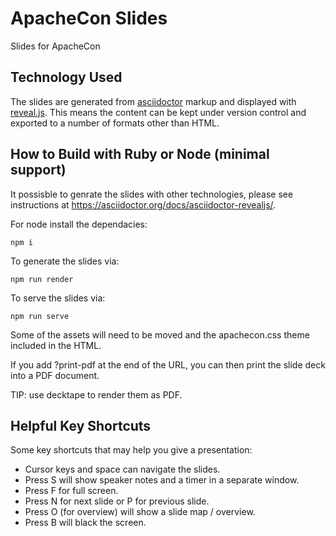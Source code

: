 
# ApacheCon Slides

Slides for ApacheCon

## Technology Used

The slides are generated from [asciidoctor](https://asciidoctor.org) markup and displayed with [reveal.js](https://asciidoctor.org/docs/asciidoctor-revealjs/). This means the content can be kept under version control and exported to a number of formats other than HTML.

## How to Build with Ruby or Node (minimal support)

It possisble to genrate the slides with other technologies, please see instructions at https://asciidoctor.org/docs/asciidoctor-revealjs/.

For node install the dependacies:

`npm i`

To generate the slides via:

`npm run render`

To serve the slides via:

`npm run serve`

Some of the assets will need to be moved and the apachecon.css theme included in the HTML.

If you add ?print-pdf at the end of the URL, you can then print the slide deck into a PDF document.

TIP: use decktape to render them as PDF.

## Helpful Key Shortcuts

Some key shortcuts that may help you give a presentation:

- Cursor keys and space can navigate the slides.
- Press S will show speaker notes and a timer in a separate window.
- Press F for full screen.
- Press N for next slide or P for previous slide.
- Press O (for overview) will show a slide map / overview.
- Press B will black the screen.
